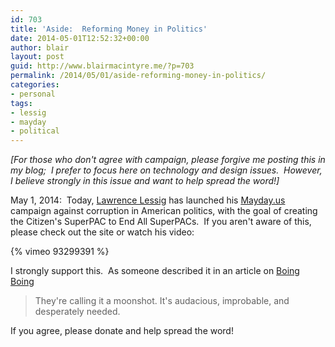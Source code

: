 ```yaml
---
id: 703
title: 'Aside:  Reforming Money in Politics'
date: 2014-05-01T12:52:32+00:00
author: blair
layout: post
guid: http://www.blairmacintyre.me/?p=703
permalink: /2014/05/01/aside-reforming-money-in-politics/
categories:
- personal
tags:
- lessig
- mayday
- political
---
```


_[For those who don't agree with campaign, please forgive me posting this in my blog;  I prefer to focus here on technology and design issues.  However, I believe strongly in this issue and want to help spread the word!]_

May 1, 2014:  Today, [Lawrence Lessig](http://www.lessig.org) has launched his [Mayday.us](http://mayday.us) campaign against corruption in American politics, with the goal of creating the Citizen's SuperPAC to End All SuperPACs.  If you aren't aware of this, please check out the site or watch his video:

{% vimeo 93299391 %}

I strongly support this.  As someone described it in an article on [Boing Boing](http://boingboing.net/2014/05/01/mayday-larry-lessig-launches.html)

>They're calling it a moonshot. It's audacious, improbable, and desperately needed.

If you agree, please donate and help spread the word!